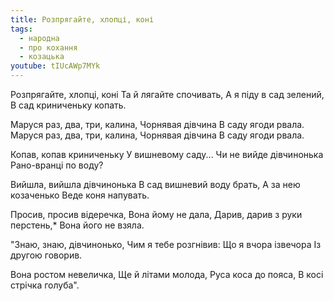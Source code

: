 ```yaml
---
title: Розпрягайте, хлопці, коні
tags:
  - народна
  - про кохання
  - козацька
youtube: tIUcAWp7MYk
---
```

Розпрягайте, хлопці, коні
Та й лягайте спочивать,
А я піду в сад зелений,
В сад криниченьку копать.

Маруся раз, два, три, калина,
Чорнявая дiвчина
В саду ягоди рвала.
Маруся раз, два, три, калина,
Чорнявая дiвчина
В саду ягоди рвала.

Копав, копав криниченьку
У вишневому саду...
Чи не вийде дівчинонька
Рано-вранці по воду?

Вийшла, вийшла дівчинонька
В сад вишневий воду брать,
А за нею козаченько
Веде коня напувать.

Просив, просив відеречка,
Вона йому не дала,
Дарив, дарив з руки перстень,*
Вона його не взяла.

"Знаю, знаю, дівчинонько,
Чим я тебе розгнівив:
Що я вчора ізвечора
Із другою говорив.

Вона ростом невеличка,
Ще й літами молода,
Руса коса до пояса,
В косі стрічка голуба".
